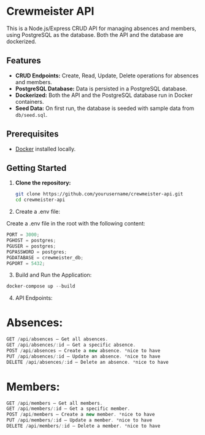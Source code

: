 # Crewmeister API

This is a Node.js/Express CRUD API for managing absences and members, using PostgreSQL as the database. Both the API and the database are dockerized.

## Features

- **CRUD Endpoints:** Create, Read, Update, Delete operations for absences and members.
- **PostgreSQL Database:** Data is persisted in a PostgreSQL database.
- **Dockerized:** Both the API and the PostgreSQL database run in Docker containers.
- **Seed Data:** On first run, the database is seeded with sample data from `db/seed.sql`.

## Prerequisites

- [Docker](https://www.docker.com/get-started) installed locally.

## Getting Started

1. **Clone the repository:**

   ```bash
   git clone https://github.com/yourusername/crewmeister-api.git
   cd crewmeister-api

   ```

2. Create a .env file:

Create a .env file in the root with the following content:

```js
PORT = 3000;
PGHOST = postgres;
PGUSER = postgres;
PGPASSWORD = postgres;
PGDATABASE = crewmeister_db;
PGPORT = 5432;
```

3. Build and Run the Application:

```js
docker-compose up --build
```

4. API Endpoints:

# Absences:

```js
GET /api/absences – Get all absences.
GET /api/absences/:id – Get a specific absence.
POST /api/absences – Create a new absence. *nice to have
PUT /api/absences/:id – Update an absence. *nice to have
DELETE /api/absences/:id – Delete an absence. *nice to have
```

# Members:

```js
GET /api/members – Get all members.
GET /api/members/:id – Get a specific member.
POST /api/members – Create a new member. *nice to have
PUT /api/members/:id – Update a member. *nice to have
DELETE /api/members/:id – Delete a member. *nice to have
```
